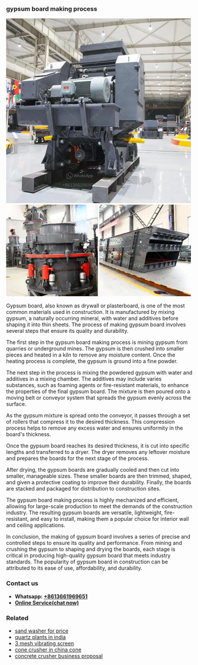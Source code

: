 <h3>gypsum board making process</h3><img src='1706755844.jpg' alt=''><p>Gypsum board, also known as drywall or plasterboard, is one of the most common materials used in construction. It is manufactured by mixing gypsum, a naturally occurring mineral, with water and additives before shaping it into thin sheets. The process of making gypsum board involves several steps that ensure its quality and durability.</p><p>The first step in the gypsum board making process is mining gypsum from quarries or underground mines. The gypsum is then crushed into smaller pieces and heated in a kiln to remove any moisture content. Once the heating process is complete, the gypsum is ground into a fine powder.</p><p>The next step in the process is mixing the powdered gypsum with water and additives in a mixing chamber. The additives may include varies substances, such as foaming agents or fire-resistant materials, to enhance the properties of the final gypsum board. The mixture is then poured onto a moving belt or conveyor system that spreads the gypsum evenly across the surface.</p><p>As the gypsum mixture is spread onto the conveyor, it passes through a set of rollers that compress it to the desired thickness. This compression process helps to remove any excess water and ensures uniformity in the board's thickness.</p><p>Once the gypsum board reaches its desired thickness, it is cut into specific lengths and transferred to a dryer. The dryer removes any leftover moisture and prepares the boards for the next stage of the process.</p><p>After drying, the gypsum boards are gradually cooled and then cut into smaller, manageable sizes. These smaller boards are then trimmed, shaped, and given a protective coating to improve their durability. Finally, the boards are stacked and packaged for distribution to construction sites.</p><p>The gypsum board making process is highly mechanized and efficient, allowing for large-scale production to meet the demands of the construction industry. The resulting gypsum boards are versatile, lightweight, fire-resistant, and easy to install, making them a popular choice for interior wall and ceiling applications.</p><p>In conclusion, the making of gypsum board involves a series of precise and controlled steps to ensure its quality and performance. From mining and crushing the gypsum to shaping and drying the boards, each stage is critical in producing high-quality gypsum board that meets industry standards. The popularity of gypsum board in construction can be attributed to its ease of use, affordability, and durability.</p><h3>Contact us</h3><ul><li><strong>Whatsapp:&nbsp;<a href="https://wa.me/8613661969651">+8613661969651</a></strong></li><li><a href="https://swt.shibang-china.com/?git&amp;zhl&amp;gypsum board making process"><strong>Online Service(chat now)</strong></a></li></ul><h3>Related</h3><ul><li><a href='sand washer for price.md'>sand washer for price</a></li><li><a href='quartz plants in india.md'>quartz plants in india</a></li><li><a href='3 mesh vibrating screen.md'>3 mesh vibrating screen</a></li><li><a href='cone crusher in china cone.md'>cone crusher in china cone</a></li><li><a href='concrete crusher business proposal.md'>concrete crusher business proposal</a></li></ul>